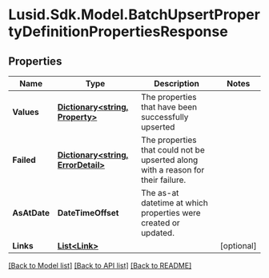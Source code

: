 # Lusid.Sdk.Model.BatchUpsertPropertyDefinitionPropertiesResponse

## Properties

Name | Type | Description | Notes
------------ | ------------- | ------------- | -------------
**Values** | [**Dictionary&lt;string, Property&gt;**](Property.md) | The properties that have been successfully upserted | 
**Failed** | [**Dictionary&lt;string, ErrorDetail&gt;**](ErrorDetail.md) | The properties that could not be upserted along with a reason for their failure. | 
**AsAtDate** | **DateTimeOffset** | The as-at datetime at which properties were created or updated. | 
**Links** | [**List&lt;Link&gt;**](Link.md) |  | [optional] 

[[Back to Model list]](../README.md#documentation-for-models) [[Back to API list]](../README.md#documentation-for-api-endpoints) [[Back to README]](../README.md)

